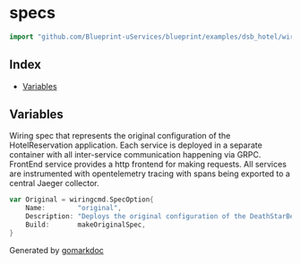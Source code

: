 <!-- Code generated by gomarkdoc. DO NOT EDIT -->

# specs

```go
import "github.com/Blueprint-uServices/blueprint/examples/dsb_hotel/wiring/specs"
```

## Index

- [Variables](<#variables>)


## Variables

<a name="Original"></a>Wiring spec that represents the original configuration of the HotelReservation application. Each service is deployed in a separate container with all inter\-service communication happening via GRPC. FrontEnd service provides a http frontend for making requests. All services are instrumented with opentelemetry tracing with spans being exported to a central Jaeger collector.

```go
var Original = wiringcmd.SpecOption{
    Name:        "original",
    Description: "Deploys the original configuration of the DeathStarBench application.",
    Build:       makeOriginalSpec,
}
```

Generated by [gomarkdoc](<https://github.com/princjef/gomarkdoc>)
